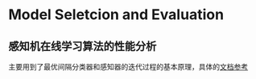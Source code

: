 # Model Seletcion and Evaluation

## 感知机在线学习算法的性能分析
主要用到了最优间隔分类器和感知器的迭代过程的基本原理，具体的[文档参考](https://lushuangning.oss-cn-beijing.aliyuncs.com/file/cs229/cs229-notes6.pdf)